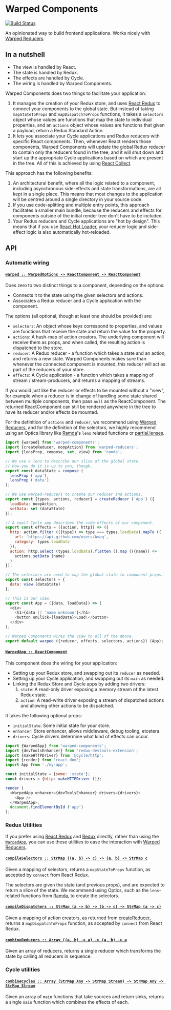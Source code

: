 # Warped Components

[![Build Status](https://travis-ci.com/wearereasonablepeople/warped-components.svg?branch=master)](https://travis-ci.com/wearereasonablepeople/warped-components)

An opinionated way to build frontend applications.
Works nicely with [Warped Reducers][1].

## In a nutshell

- The view is handled by React.
- The state is handled by Redux.
- The effects are handled by Cycle.
- The wiring is handled by Warped Components.

Warped Components does two things to facilitate your application:

1. It manages the creation of your Redux store, and uses [React Redux][5]
   to connect your components to the global state. But instead of taking
   `mapStateToProps` and `mapDispatchToProps` functions, it takes
   a `selectors` object whose values are functions that map the state to
   individual properties, and an `actions` object whose values are
   functions that given a payload, return a Redux Standard Action.
1. It lets you associate your Cycle applications and Redux reducers with
   specific React components. Then, whenever React renders those
   components, Warped Components will update the global Redux reducer to
   contain only the reducers found in the tree, and it will shut down and
   start up the appropriate Cycle applications based on which are present
   in the tree. All of this is achieved by using [React Collect][2].

This approach has the following benefits:

1. An architectural benefit, where all the logic related to a component,
   including asynchronous side-effects and state transformations, are all
   kept in a single place. This means that most changes to the application
   will be centred around a single directory in your source code.
1. If you use code-splitting and multiple entry points, this approach
   facilitates a smaller main bundle, because the reducers and effects for
   components outside of the initial render tree don't have to be included.
1. Your Redux reducers and Cycle applications are "hot by design". This
   means that if you use [React Hot Loader][7], your reducer logic and
   side-effect logic is also automatically hot-reloaded.

## API

### Automatic wiring

#### <a name="warped" href="https://github.com/wearereasonablepeople/warped-components/blob/v0.2.0/index.mjs#L108">`warped :: WarpedOptions -⁠> ReactComponent -⁠> ReactComponent`</a>

Does zero to two distinct things to a component, depending on the options:

- Connects it to the state using the given selectors and actions.
- Associates a Redux reducer and a Cycle application with the component.

The options (all optional, though at least one should be provided) are:

* `selectors`: An object whose keys correspond to properties, and values
  are functions that receive the state and return the value for the
  property.
* `actions`: A hash-map of action creators. The underlying component will
  receive them as props, and when called, the resulting action is
  dispatched to the store.
* `reducer`: A Redux reducer - a function which takes a state and an
  action, and returns a new state. Warped Components makes sure than
  whenever the connected component is mounted, this reducer will act as
  part of the reducers of your store.
* `effects`: A Cycle application - a function which takes a mapping of
  stream / stream-producers, and returns a mapping of streams.

If you would just like the reducer or effects to be mounted without a
"view", for example when a reducer is in change of handling some state
shared between multiple components, then pass `null` as the ReactComponent.
The returned ReactComponent can still be rendered anywhere in the tree to
have its reducer and/or effects be mounted.

For the definition of `actions` and `reducer`, we recommend using
[Warped Reducers][1], and for the definition of the selectors, we highly
recommend using an Optics library like [Ramda][3]'s `lens` related
functions or [partial.lenses][4].

```js
import {warped} from 'warped-components';
import {createReducer, noopAction} from 'warped-reducers';
import {lensProp, compose, set, view} from 'ramda';

// We use a lens to describe our slice of the global state.
// How you do it is up to you, though.
export const dataState = compose (
  lensProp ('app'),
  lensProp ('data')
);

// We use warped-reducers to create our reducer and actions.
export const {types, actions, reducer} = createReducer ('App') ({
  loadData: noopAction,
  setData: set (dataState)
});

// A small Cycle app describes the side-effects of our component.
export const effects = ({action, http}) => ({
  http: action.filter (({type}) => type === types.loadData).mapTo ({
    url: 'https://api.github.com/users/Avaq',
    category: types.loadData
  }),
  action: http.select (types.loadData).flatten ().map (({name}) =>
    actions.setData (name)
  )
});

// The selectors are used to map the global state to component props.
export const selectors = {
  data: view (dataState)
};

// This is our view.
export const App = ({data, loadData}) => (
  <div>
    <h1>{data || 'name unknown'}</h1>
    <button onClick={loadData}>Load!</button>
  </div>
);

// Warped Components wires the view to all of the above.
export default warped ({reducer, effects, selectors, actions}) (App);
```

#### <a name="WarpedApp" href="https://github.com/wearereasonablepeople/warped-components/blob/v0.2.0/index.mjs#L199">`WarpedApp :: ReactComponent`</a>

This component does the wiring for your application:

* Setting up your Redux store, and swapping out its `reducer` as needed.
* Setting up your Cycle application, and swapping out its `main` as needed.
* Linking the Redux Store and Cycle apps by adding two drivers:
    1. `state`: A read-only driver exposing a memory stream of the latest
       Redux state.
    2. `action`: A read-write driver exposing a stream of dispatched
       actions and allowing other actions to be dispatched.

It takes the following optional props:

* `initialState`: Some initial state for your store.
* `enhancer`: Store enhancer, allows middleware, debug tooling, etcetera.
* `drivers`: Cycle drivers determine what kind of effects can occur.

```js
import {WarpedApp} from 'warped-components';
import {devToolsEnhancer} from 'redux-devtools-extension';
import {makeHTTPDriver} from '@cycle/http';
import {render} from 'react-dom';
import App from './my-app';

const initialState = {some: 'state'};
const drivers = {http: makeHTTPDriver ()};

render (
  <WarpedApp enhancer={devToolsEnhancer} drivers={drivers}>
    <App />
  </WarpedApp>,
  document.findElementById ('app')
);
```

### Redux Utilities

If you prefer using [React Redux][5] and [Redux][6] directly, rather than
using the [`WarpedApp`](#WarpedApp), you can use these utilities to ease
the interaction with [Warped Reducers][1].

#### <a name="compileSelectors" href="https://github.com/wearereasonablepeople/warped-components/blob/v0.2.0/index.mjs#L321">`compileSelectors :: StrMap ((a, b) -⁠> c) -⁠> (a, b) -⁠> StrMap c`</a>

Given a mapping of selectors, returns a `mapStateToProps` function, as
accepted by `connect` from React Redux.

The selectors are given the state (and previous props), and are expected
to return a slice of the state. We recommend using Optics, such as the
`lens`-related functions from [Ramda][2], to create the selectors.

#### <a name="compileDispatchers" href="https://github.com/wearereasonablepeople/warped-components/blob/v0.2.0/index.mjs#L339">`compileDispatchers :: StrMap (a -⁠> b) -⁠> (b -⁠> c) -⁠> StrMap (a -⁠> c)`</a>

Given a mapping of action creators, as returned from
[createReducer](#createReducer), returns a `mapDispatchToProps` function,
as accepted by `connect` from React Redux.

#### <a name="combineReducers" href="https://github.com/wearereasonablepeople/warped-components/blob/v0.2.0/index.mjs#L356">`combineReducers :: Array ((a, b) -⁠> a) -⁠> (a, b) -⁠> a`</a>

Given an array of reducers, returns a single reducer which transforms the
state by calling all reducers in sequence.

### Cycle utilities

#### <a name="combineCycles" href="https://github.com/wearereasonablepeople/warped-components/blob/v0.2.0/index.mjs#L370">`combineCycles :: Array (StrMap Any -⁠> StrMap Stream) -⁠> StrMap Any -⁠> StrMap Stream`</a>

Given an array of `main` functions that take sources and return sinks,
returns a single `main` function which combines the effects of each.

[1]: https://github.com/wearereasonablepeople/warped-reducers
[2]: https://github.com/wearereasonablepeople/react-collect
[3]: http://ramdajs.com/
[4]: https://github.com/calmm-js/partial.lenses
[5]: https://github.com/reactjs/react-redux
[6]: http://redux.js.org/
[7]: https://github.com/gaearon/react-hot-loader
